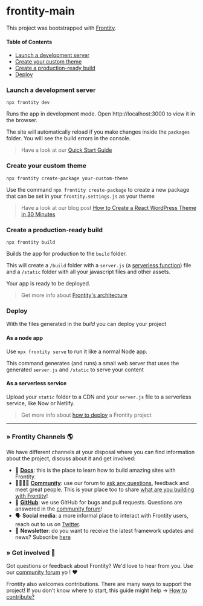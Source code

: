 # frontity-main

This project was bootstrapped with [Frontity](https://frontity.org/).

#### Table of Contents

- [Launch a development server](#launch-a-development-server)
- [Create your custom theme](#create-your-custom-theme)
- [Create a production-ready build](#create-a-production-ready-build)
- [Deploy](#deploy)

### Launch a development server

```
npx frontity dev
```

Runs the app in development mode. Open http://localhost:3000 to view it in the browser.

The site will automatically reload if you make changes inside the `packages` folder. You will see the build errors in the console.

> Have a look at our [Quick Start Guide](https://docs.frontity.org/getting-started/quick-start-guide)

### Create your custom theme

```
npx frontity create-package your-custom-theme
```

Use the command `npx frontity create-package` to create a new package that can be set in your `frontity.settings.js` as your theme

> Have a look at our blog post [How to Create a React WordPress Theme in 30 Minutes](https://frontity.org/blog/how-to-create-a-react-theme-in-30-minutes/)

### Create a production-ready build

```
npx frontity build
```

Builds the app for production to the `build` folder.

This will create a `/build` folder with a `server.js` (a [serverless function](https://vercel.com/docs/v2/serverless-functions/introduction)) file and a `/static` folder with all your javascript files and other assets.

Your app is ready to be deployed.

> Get more info about [Frontity's architecture](https://docs.frontity.org/architecture)

### Deploy

With the files generated in the _build_ you can deploy your project

#### As a node app

Use `npx frontity serve` to run it like a normal Node app.

This command generates (and runs) a small web server that uses the generated `server.js` and `/static` to serve your content

#### As a serverless service

Upload your `static` folder to a CDN and your `server.js` file to a serverless service, like Now or Netlify.

> Get more info about [how to deploy](https://docs.frontity.org/deployment) a Frontity project

---

### » Frontity Channels 🌎

We have different channels at your disposal where you can find information about the project, discuss about it and get involved:

- 📖 **[Docs](https://docs.frontity.org)**: this is the place to learn how to build amazing sites with Frontity.
- 👨‍👩‍👧‍👦 **[Community](https://community.frontity.org/)**: use our forum to [ask any questions](https://community.frontity.org/c/dev-talk-questions), feedback and meet great people. This is your place too to share [what are you building with Frontity](https://community.frontity.org/c/showcases)!
- 🐞 **[GitHub](https://github.com/frontity/frontity)**: we use GitHub for bugs and pull requests. Questions are answered in the [community forum](https://community.frontity.org/)!
- 🗣 **Social media**: a more informal place to interact with Frontity users, reach out to us on [Twitter](https://twitter.com/frontity).
- 💌 **Newsletter**: do you want to receive the latest framework updates and news? Subscribe [here](https://frontity.org/)

### » Get involved 🤗

Got questions or feedback about Frontity? We'd love to hear from you. Use our [community forum](https://community.frontity.org) yo ! ❤️

Frontity also welcomes contributions. There are many ways to support the project! If you don't know where to start, this guide might help → [How to contribute?](https://docs.frontity.org/contributing/how-to-contribute)
